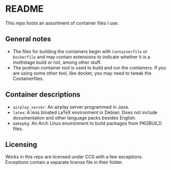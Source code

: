 # README

This repo hosts an assortment of container files I use.

## General notes

- The files for building the containers begin with `Containerfile` or
  `Dockerfile` and may contain extensions to indicate whether it is a
  multistage build or not, among other stuff.
- The podman container tool is used to build and run the containers. If you
  are using some other tool, like docker, you may need to tweak the
  Containerfiles.

## Container descriptions

- `airplay_server`: An airplay server programmed in Java.
- `latex`: A less bloated LaTeX environment in Debian. Does not include
  documentation and other language packs besides English.
- `makepkg`: An Arch Linux environment to build packages from PKGBUILD files.

## Licensing

Works in this repo are licensed under CC0 with a few exceptions. Exceptions
contain a separate license file in their folder.
